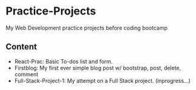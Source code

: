 # Practice-Projects
My Web Development practice projects before coding bootcamp

## Content
* React-Prac: Basic To-dos list and form.
* Firstblog: My first ever simple blog post w/ bootstrap, post, delete, comment
* Full-Stack-Project-1: My attempt on a Full Stack project. (inprogress...)
